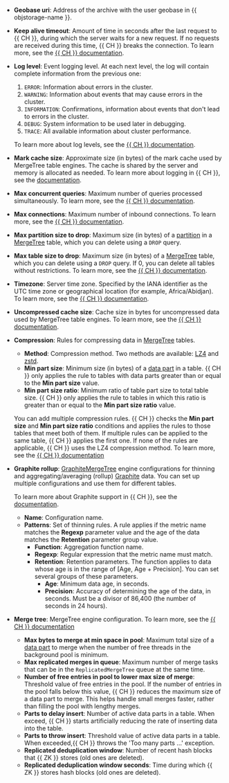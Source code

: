 * **Geobase uri**: Address of the archive with the user geobase in {{ objstorage-name }}.

* **Keep alive timeout**: Amount of time in seconds after the last request to {{ CH }}, during which the server waits for a new request. If no requests are received during this time, {{ CH }} breaks the connection. To learn more, see the [{{ CH }} documentation](https://clickhouse.yandex/docs/en/operations/server_settings/settings/#keep-alive-timeout).

* **Log level**: Event logging level. At each next level, the log will contain complete information from the previous one:
   1. `ERROR`: Information about errors in the cluster.
   1. `WARNING`: Information about events that may cause errors in the cluster.
   1. `INFORMATION`: Confirmations, information about events that don't lead to errors in the cluster.
   1. `DEBUG`: System information to be used later in debugging.
   1. `TRACE`: All available information about cluster performance.

   To learn more about log levels, see the [{{ CH }} documentation](https://clickhouse.yandex/docs/en/operations/server_settings/settings/#server_settings-logger).

* **Mark cache size**: Approximate size (in bytes) of the mark cache used by MergeTree table engines. The cache is shared by the server and memory is allocated as needed. To learn more about logging in {{ CH }}, see the [documentation](https://clickhouse.yandex/docs/en/operations/server_settings/settings/#server-mark-cache-size).

* **Max concurrent queries**: Maximum number of queries processed simultaneously. To learn more, see the [{{ CH }} documentation](https://clickhouse.yandex/docs/en/operations/server_settings/settings/#max-concurrent-queries).

* **Max connections**: Maximum number of inbound connections. To learn more, see the [{{ CH }} documentation](https://clickhouse.yandex/docs/en/operations/server_settings/settings/#max-connections).

* **Max partition size to drop**: Maximum size (in bytes) of a [partition](https://clickhouse.yandex/docs/en/operations/table_engines/custom_partitioning_key/) in a [MergeTree](https://clickhouse.yandex/docs/en/operations/table_engines/mergetree/) table, which you can delete using a `DROP` query.

* **Max table size to drop**: Maximum size (in bytes) of a [MergeTree](https://clickhouse.yandex/docs/en/operations/table_engines/mergetree/) table, which you can delete using a `DROP` query. If 0, you can delete all tables without restrictions. To learn more, see the [{{ CH }} documentation](https://clickhouse.yandex/docs/en/operations/server_settings/settings/#max-table-size-to-drop).

* **Timezone**: Server time zone. Specified by the IANA identifier as the UTC time zone or geographical location (for example, Africa/Abidjan). To learn more, see the [{{ CH }} documentation](https://clickhouse.yandex/docs/en/operations/server_settings/settings/#timezone).

* **Uncompressed cache size**: Cache size in bytes for uncompressed data used by MergeTree table engines. To learn more, see the [{{ CH }} documentation](https://clickhouse.yandex/docs/en/operations/server_settings/settings/#server-settings-uncompressed_cache_size).

* **Compression**: Rules for compressing data in [MergeTree](https://clickhouse.yandex/docs/en/operations/server_settings/settings/#server_settings-merge_tree) tables.
   * **Method**: Compression method. Two methods are available: [LZ4](https://lz4.github.io/lz4/) and [zstd](https://facebook.github.io/zstd/).
   * **Min part size**: Minimum size (in bytes) of a [data part](https://clickhouse.yandex/docs/en/operations/table_engines/mergetree/#mergetree-data-storage) in a table. {{ CH }} only applies the rule to tables with data parts greater than or equal to the **Min part size** value.
   * **Min part size ratio**: Minimum ratio of table part size to total table size. {{ CH }} only applies the rule to tables in which this ratio is greater than or equal to the **Min part size ratio** value.

    You can add multiple compression rules. {{ CH }} checks the **Min part size** and **Min part size ratio** conditions and applies the rules to those tables that meet both of them. If multiple rules can be applied to the same table, {{ CH }} applies the first one. If none of the rules are applicable, {{ CH }} uses the LZ4 compression method. To learn more, see the [{{ CH }} documentation](https://clickhouse.yandex/docs/en/operations/server_settings/settings/#compression)

* **Graphite rollup**: [GraphiteMergeTree](https://clickhouse.yandex/docs/en/operations/table_engines/graphitemergetree/) engine configurations for thinning and aggregating/averaging (rollup) [Graphite](http://graphite.readthedocs.io/en/latest/index.html) data. You can set up multiple configurations and use them for different tables.

  To learn more about Graphite support in {{ CH }}, see the [documentation](https://clickhouse.yandex/docs/en/operations/table_engines/graphitemergetree/).
   * **Name**: Configuration name.
   * **Patterns**: Set of thinning rules. A rule applies if the metric name matches the **Regexp** parameter value and the age of the data matches the **Retention** parameter group value.
      * **Function**: Aggregation function name.
      * **Regexp**: Regular expression that the metric name must match.
      * **Retention**: Retention parameters. The function applies to data whose age is in the range of [Age, Age + Precision]. You can set several groups of these parameters.
         * **Age**: Minimum data age, in seconds.
         * **Precision**: Accuracy of determining the age of the data, in seconds. Must be a divisor of 86,400 (the number of seconds in 24 hours).

* **Merge tree**: MergeTree engine configuration. To learn more, see the [{{ CH }} documentation](https://clickhouse.yandex/docs/en/operations/server_settings/settings/#server_settings-merge_tree)
   * **Max bytes to merge at min space in pool**: Maximum total size of a [data part](https://clickhouse.yandex/docs/en/operations/table_engines/mergetree/#mergetree-data-storage) to merge when the number of free threads in the background pool is minimum.
   * **Max replicated merges in queue**: Maximum number of merge tasks that can be in the `ReplicatedMergeTree` queue at the same time.
   * **Number of free entries in pool to lower max size of merge**: Threshold value of free entries in the pool. If the number of entries in the pool falls below this value, {{ CH }} reduces the maximum size of a data part to merge. This helps handle small merges faster, rather than filling the pool with lengthy merges.
   * **Parts to delay insert**: Number of active data parts in a table. When exceed, {{ CH }} starts artificially reducing the rate of inserting data into the table.
   * **Parts to throw insert**: Threshold value of active data parts in a table. When exceeded,{{ CH }} throws the 'Too many parts ...' exception.
   * **Replicated deduplication window**: Number of recent hash blocks that {{ ZK }} stores (old ones are deleted).
   * **Replicated deduplication window seconds**: Time during which {{ ZK }} stores hash blocks (old ones are deleted).

